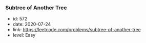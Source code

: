 ### Subtree of Another Tree

* id: 572
* date: 2020-07-24
* link: https://leetcode.com/problems/subtree-of-another-tree
* level: Easy
